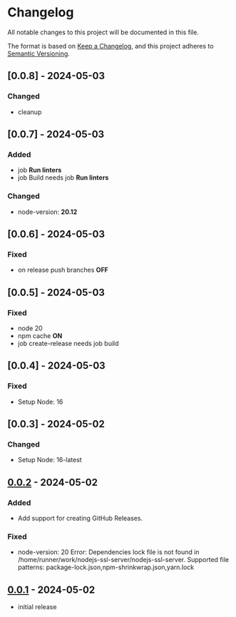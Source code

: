 # Changelog

All notable changes to this project will be documented in this file.

The format is based on [Keep a Changelog],
and this project adheres to [Semantic Versioning].

## [0.0.8] - 2024-05-03
### Changed

- cleanup

## [0.0.7] - 2024-05-03
### Added

- job **Run linters**
- job Build needs job **Run linters**

### Changed

- node-version: **20.12**


## [0.0.6] - 2024-05-03

### Fixed

- on release push branches **OFF**


## [0.0.5] - 2024-05-03

### Fixed

- node 20
- npm cache **ON**
- job create-release needs job build

## [0.0.4] - 2024-05-03

### Fixed

- Setup Node: 16

## [0.0.3] - 2024-05-02

### Changed

- Setup Node: 16-latest

## [0.0.2] - 2024-05-02

### Added

- Add support for creating GitHub Releases.

### Fixed

- node-version: 20
  Error: Dependencies lock file is not found in /home/runner/work/nodejs-ssl-server/nodejs-ssl-server. 
  Supported file patterns: package-lock.json,npm-shrinkwrap.json,yarn.lock

## [0.0.1] - 2024-05-02

- initial release

<!-- Links -->
[keep a changelog]: https://keepachangelog.com/en/1.0.0/
[semantic versioning]: https://semver.org/spec/v2.0.0.html

<!-- Versions -->
[0.0.2]: https://github.com/Author/Repository/compare/v0.0.1...v0.0.2
[0.0.1]: https://github.com/Author/Repository/releases/tag/v0.0.1

